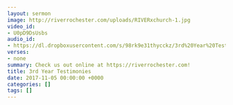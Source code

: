 ```yaml
---
layout: sermon
image: http://riverrochester.com/uploads/RIVERxchurch-1.jpg
video_id:
- U0pD9DsUsbs
audio_id:
- https://dl.dropboxusercontent.com/s/98rk9e31thycckz/3rd%20Year%20Testimonies.mp4?dl=0
verses:
- none
summary: Check us out online at https://riverrochester.com!
title: 3rd Year Testimonies
date: 2017-11-05 00:00:00 +0000
categories: []
tags: []
---
```

